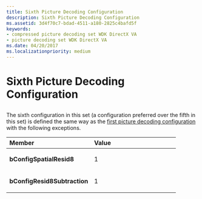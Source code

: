 ```yaml
---
title: Sixth Picture Decoding Configuration
description: Sixth Picture Decoding Configuration
ms.assetid: 3d4f70c7-bdad-4511-a180-2825c4bafd5f
keywords:
- compressed picture decoding set WDK DirectX VA
- picture decoding set WDK DirectX VA
ms.date: 04/20/2017
ms.localizationpriority: medium
---
```


# Sixth Picture Decoding Configuration


## <span id="ddk_sixth_picture_decoding_configuration_gg"></span><span id="DDK_SIXTH_PICTURE_DECODING_CONFIGURATION_GG"></span>


The sixth configuration in this set (a configuration preferred over the fifth in this set) is defined the same way as the [first picture decoding configuration](first-picture-decoding-configuration.md) with the following exceptions.

<table>
<colgroup>
<col width="50%" />
<col width="50%" />
</colgroup>
<thead>
<tr class="header">
<th align="left">Member</th>
<th align="left">Value</th>
</tr>
</thead>
<tbody>
<tr class="odd">
<td align="left"><p><strong>bConfigSpatialResid8</strong></p></td>
<td align="left"><p>1</p></td>
</tr>
<tr class="even">
<td align="left"><p><strong>bConfigResid8Subtraction</strong></p></td>
<td align="left"><p>1</p></td>
</tr>
</tbody>
</table>

 

 

 





